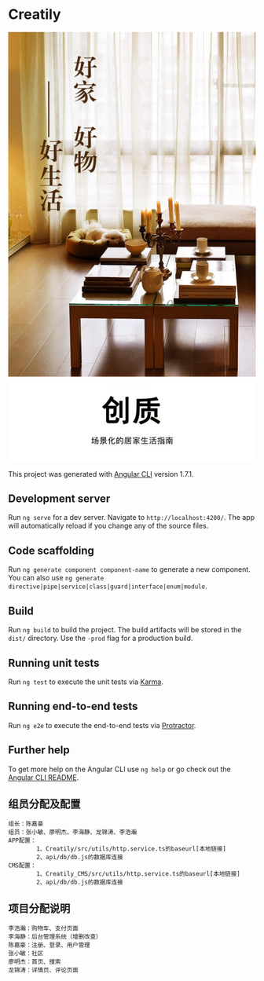 # Creatily

![Creatily[创质]](https://github.com/lhh33168/creatily/raw/dev/Creatily/src/assets/images/poster.jpg)

This project was generated with [Angular CLI](https://github.com/angular/angular-cli) version 1.7.1.

## Development server

Run `ng serve` for a dev server. Navigate to `http://localhost:4200/`. The app will automatically reload if you change any of the source files.

## Code scaffolding

Run `ng generate component component-name` to generate a new component. You can also use `ng generate directive|pipe|service|class|guard|interface|enum|module`.

## Build

Run `ng build` to build the project. The build artifacts will be stored in the `dist/` directory. Use the `-prod` flag for a production build.

## Running unit tests

Run `ng test` to execute the unit tests via [Karma](https://karma-runner.github.io).

## Running end-to-end tests

Run `ng e2e` to execute the end-to-end tests via [Protractor](http://www.protractortest.org/).

## Further help

To get more help on the Angular CLI use `ng help` or go check out the [Angular CLI README](https://github.com/angular/angular-cli/blob/master/README.md).

## 组员分配及配置
```
组长：陈嘉豪
组员：张小敏、廖明杰、李海静、龙锦涛、李浩瀚
APP配置：
     	1、Creatily/src/utils/http.service.ts的baseurl[本地链接]
     	2、api/db/db.js的数据库连接
CMS配置：
	    1、Creatily_CMS/src/utils/http.service.ts的baseurl[本地链接]
     	2、api/db/db.js的数据库连接
```

## 项目分配说明
```
李浩瀚：购物车、支付页面
李海静：后台管理系统（增删改查）
陈嘉豪：注册、登录、用户管理
张小敏：社区
廖明杰：首页、搜索
龙锦涛：详情页、评论页面
```